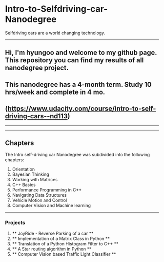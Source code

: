 # Intro-to-Selfdriving-car-Nanodegree

Selfdriving cars are a world changing technology.

---
## Hi, I'm hyungoo and welcome to my github page. This repository you can find my results of all nanodegree project. 
## This nanodegree has a 4-month term. Study 10 hrs/week and complete in 4 mo.
## (https://www.udacity.com/course/intro-to-self-driving-cars--nd113)
---

---
## Chapters ##

The Intro self-driving car Nanodegree was subdivided into the following chapters:

1. Orientation
2. Bayesian Thinking
3. Working with Matrices
4. C++ Basics
5. Performance Programming in C++
6. Navigating Data Structures
7. Vehicle Motion and Control
8. Computer Vision and Machine learning
---

### Projects ## 
1. ** JoyRide - Reverse Parking of a car **
2. ** Implementation of a Matrix Class in Python **
3. ** Translation of a Python Histogram Filter to C++ **
4. ** A Star routing algorithm in Python **
5. ** Computer Vision based Traffic Light Classifier **
